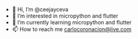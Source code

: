 - 👋 Hi, I’m @ceejayceva
- 👀 I’m interested in micropython and flutter
- 🌱 I’m currently learning micropython and flutter
- 📫 How to reach me carlocoronacion@live.com

